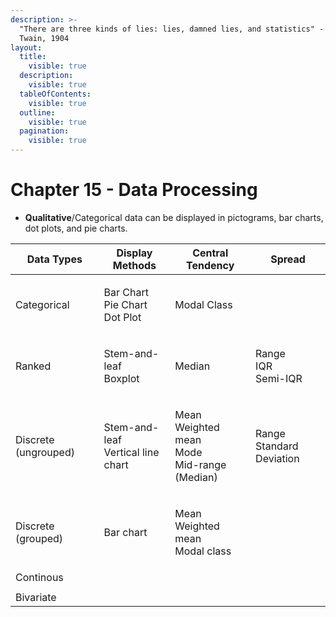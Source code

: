 ```yaml
---
description: >-
  "There are three kinds of lies: lies, damned lies, and statistics" - Mark
  Twain, 1904
layout:
  title:
    visible: true
  description:
    visible: true
  tableOfContents:
    visible: true
  outline:
    visible: true
  pagination:
    visible: true
---
```


# Chapter 15 - Data Processing

* **Qualitative**/Categorical data can be displayed in pictograms, bar charts, dot plots, and pie charts.

| Data Types           | Display Methods                             | Central Tendency                                           | Spread                             |
| -------------------- | ------------------------------------------- | ---------------------------------------------------------- | ---------------------------------- |
| Categorical          | <p>Bar Chart<br>Pie Chart<br>Dot Plot</p>   | Modal Class                                                |                                    |
| Ranked               | <p>Stem-and-leaf<br>Boxplot</p>             | Median                                                     | <p>Range<br>IQR<br>Semi-IQR</p>    |
| Discrete (ungrouped) | <p>Stem-and-leaf<br>Vertical line chart</p> | <p>Mean<br>Weighted mean<br>Mode<br>Mid-range (Median)</p> | <p>Range<br>Standard Deviation</p> |
| Discrete (grouped)   | Bar chart                                   | <p>Mean<br>Weighted mean<br>Modal class</p>                |                                    |
| Continous            |                                             |                                                            |                                    |
|                      |                                             |                                                            |                                    |
| Bivariate            |                                             |                                                            |                                    |
